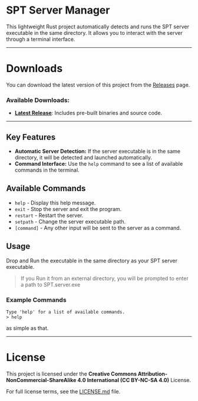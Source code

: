 # SPT Server Manager

This lightweight Rust project automatically detects and runs the SPT server executable in the same directory. It allows you to interact with the server through a terminal interface.

---
# Downloads
You can download the latest version of this project from the [Releases](https://github.com/yourusername/yourrepo/releases) page.

### Available Downloads:
- **[Latest Release](https://github.com/MetalheadTwinkx/SPT-Server-Manager/releases/latest)**: Includes pre-built binaries and source code.
---
## Key Features

- **Automatic Server Detection:** If the server executable is in the same directory, it will be detected and launched automatically.
- **Command Interface:** Use the `help` command to see a list of available commands in the terminal.

## Available Commands

- `help`      - Display this help message.
- `exit`      - Stop the server and exit the program.
- `restart`   - Restart the server.
- `setpath`   - Change the server executable path.
- `[command]` - Any other input will be sent to the server as a command.

## Usage
Drop and Run the executable in the same directory as your SPT server executable.
>If you Run it from an external directory, you will be prompted to enter a path to SPT.server.exe

### Example Commands

```shell
Type 'help' for a list of available commands.
> help
```
as simple as that.

---
# License

This project is licensed under the **Creative Commons Attribution-NonCommercial-ShareAlike 4.0 International (CC BY-NC-SA 4.0)** License.

For full license terms, see the [LICENSE.md](LICENSE.md) file.
